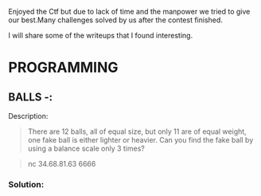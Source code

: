 Enjoyed the Ctf but due to lack of time and the manpower we tried to give our best.Many challenges solved by us after the contest finished.

I will share some of the writeups that I found interesting.


# **PROGRAMMING**

## BALLS -:

Description: 


>There are 12 balls, all of equal size, but only 11 are of equal weight, one fake ball is either lighter or heavier. Can you find the fake ball by using a balance scale only 3 times?

>nc 34.68.81.63 6666


### Solution:
 

